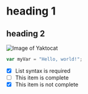 # heading 1
## heading 2
![Image of Yaktocat](https://octodex.github.com/images/yaktocat.png)
``` javascript
var myVar = "Hello, world!";
```
- [x] List syntax is required
- [ ] This item is complete
- [x] This item is not complete
